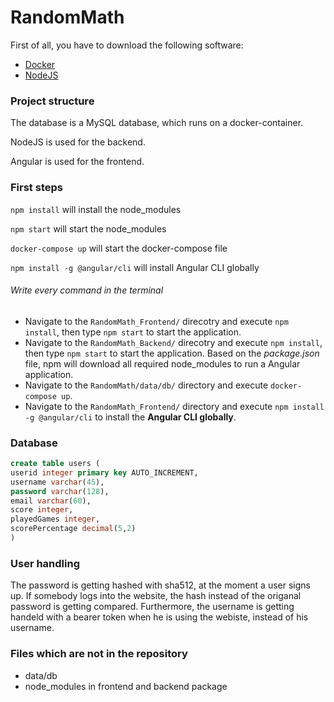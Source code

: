 # RandomMath

First of all, you have to download the following software:

- [Docker](https://docs.docker.com)
- [NodeJS](https://nodejs.org/en/)

### Project structure
The database is a MySQL database, which runs on a docker-container.

NodeJS is used for the backend.

Angular is used for the frontend.

### First steps
`npm install` will install the node_modules

`npm start` will start the node_modules

`docker-compose up` will start the docker-compose file

`npm install -g @angular/cli` will install Angular CLI globally 

###### Write every command in the terminal
- Navigate to the `RandomMath_Frontend/` direcotry and execute `npm install`, then type `npm start` to start the application.
- Navigate to the `RandomMath_Backend/` direcotry and execute `npm install`, then type `npm start` to start the application. Based on the *package.json* file, npm will download all required node_modules to run a Angular application.
- Navigate to the `RandomMath/data/db/` directory and execute `docker-compose up`.
- Navigate to the `RandomMath_Frontend/` directory and execute `npm install -g @angular/cli` to install the **Angular CLI globally**.



### Database
``` sql
create table users (
userid integer primary key AUTO_INCREMENT,
username varchar(45),
password varchar(128),
email varchar(60),
score integer,
playedGames integer,
scorePercentage decimal(5,2)
)
```

### User handling
The password is getting hashed with sha512, at the moment a user signs up. If somebody logs into the website, the hash instead of the origanal password is getting compared. Furthermore, the username is getting handeld with a bearer token when he is using the webiste, instead of his username.

### Files which are not in the repository
- data/db
- node_modules in frontend and backend package
